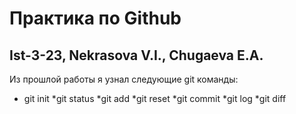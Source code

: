 # Практика по Github
## Ist-3-23, Nekrasova V.I., Chugaeva E.A.
Из прошлой работы я узнал следующие git команды: 
* git init
*git status
*git add
*git reset
*git commit
*git log
*git diff